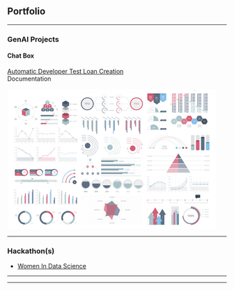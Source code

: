 ## Portfolio

---

### GenAI Projects

#### Chat Box
[Automatic Developer Test Loan Creation](https://github.com/Ro0628/PredictHousePrices)
<br/>
<a>Documentation</a>
<br/><br/>
<img src="images/dummy_thumbnail.jpg?raw=true"/>

---

### Hackathon(s)

- [Women In Data Science](http://example.com/)


---

---

<!-- Remove above link if you don't want to attibute -->
